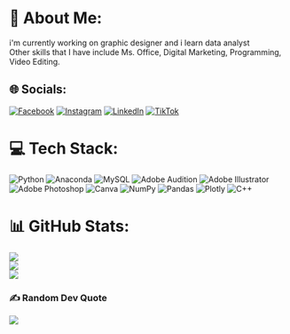 # 💫 About Me:
i'm currently working on graphic designer and i learn data analyst<br>Other skills that I have include Ms. Office, Digital Marketing, Programming, Video Editing.


## 🌐 Socials:
[![Facebook](https://img.shields.io/badge/Facebook-%231877F2.svg?logo=Facebook&logoColor=white)](https://facebook.com/Singgih-Hamdani-Maruf/100005181825529/) [![Instagram](https://img.shields.io/badge/Instagram-%23E4405F.svg?logo=Instagram&logoColor=white)](https://instagram.com/jamaahdesign) [![LinkedIn](https://img.shields.io/badge/LinkedIn-%230077B5.svg?logo=linkedin&logoColor=white)](https://linkedin.com/in/singgih-hamdani-595a67200) [![TikTok](https://img.shields.io/badge/TikTok-%23000000.svg?logo=TikTok&logoColor=white)](https://tiktok.com/@jamaahdesign) 

# 💻 Tech Stack:
![Python](https://img.shields.io/badge/python-3670A0?style=for-the-badge&logo=python&logoColor=ffdd54) ![Anaconda](https://img.shields.io/badge/Anaconda-%2344A833.svg?style=for-the-badge&logo=anaconda&logoColor=white) ![MySQL](https://img.shields.io/badge/mysql-%2300f.svg?style=for-the-badge&logo=mysql&logoColor=white) ![Adobe Audition](https://img.shields.io/badge/Adobe%20Audition-9999FF.svg?style=for-the-badge&logo=Adobe%20Audition&logoColor=white) ![Adobe Illustrator](https://img.shields.io/badge/adobeillustrator-%23FF9A00.svg?style=for-the-badge&logo=adobeillustrator&logoColor=white) ![Adobe Photoshop](https://img.shields.io/badge/adobephotoshop-%2331A8FF.svg?style=for-the-badge&logo=adobephotoshop&logoColor=white) ![Canva](https://img.shields.io/badge/Canva-%2300C4CC.svg?style=for-the-badge&logo=Canva&logoColor=white) ![NumPy](https://img.shields.io/badge/numpy-%23013243.svg?style=for-the-badge&logo=numpy&logoColor=white) ![Pandas](https://img.shields.io/badge/pandas-%23150458.svg?style=for-the-badge&logo=pandas&logoColor=white) ![Plotly](https://img.shields.io/badge/Plotly-%233F4F75.svg?style=for-the-badge&logo=plotly&logoColor=white) ![C++](https://img.shields.io/badge/c++-%2300599C.svg?style=for-the-badge&logo=c%2B%2B&logoColor=white)
# 📊 GitHub Stats:
![](https://github-readme-stats.vercel.app/api?username=singgihhamdani&theme=dark&hide_border=false&include_all_commits=false&count_private=false)<br/>
![](https://github-readme-streak-stats.herokuapp.com/?user=singgihhamdani&theme=dark&hide_border=false)<br/>
![](https://github-readme-stats.vercel.app/api/top-langs/?username=singgihhamdani&theme=dark&hide_border=false&include_all_commits=false&count_private=false&layout=compact)

### ✍️ Random Dev Quote
![](https://quotes-github-readme.vercel.app/api?type=horizontal&theme=radical)

<!-- Proudly created with GPRM ( https://gprm.itsvg.in ) -->
